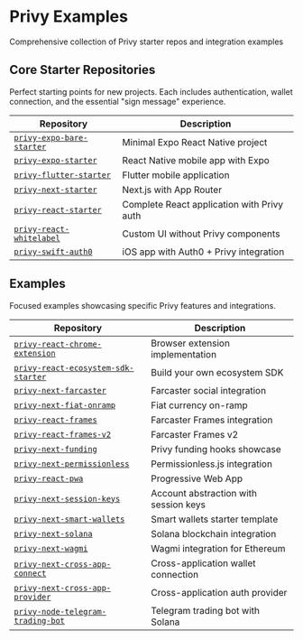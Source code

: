 # Privy Examples

Comprehensive collection of Privy starter repos and integration examples

## Core Starter Repositories

Perfect starting points for new projects. Each includes authentication, wallet connection, and the essential "sign message" experience.

| Repository                                             | Description                                |
| ------------------------------------------------------ | ------------------------------------------ |
| [`privy-expo-bare-starter`](./privy-expo-bare-starter) | Minimal Expo React Native project          |
| [`privy-expo-starter`](./privy-expo-starter)           | React Native mobile app with Expo          |
| [`privy-flutter-starter`](./privy-flutter-starter)     | Flutter mobile application                 |
| [`privy-next-starter`](./privy-next-starter)           | Next.js with App Router                    |
| [`privy-react-starter`](./privy-react-starter)         | Complete React application with Privy auth |
| [`privy-react-whitelabel`](./privy-react-whitelabel)   | Custom UI without Privy components         |
| [`privy-swift-auth0`](./privy-swift-auth0)             | iOS app with Auth0 + Privy integration     |

## Examples

Focused examples showcasing specific Privy features and integrations.

| Repository                                                                          | Description                           |
| ----------------------------------------------------------------------------------- | ------------------------------------- |
| [`privy-react-chrome-extension`](./examples/privy-react-chrome-extension)           | Browser extension implementation      |
| [`privy-react-ecosystem-sdk-starter`](./examples/privy-react-ecosystem-sdk-starter) | Build your own ecosystem SDK          |
| [`privy-next-farcaster`](./examples/privy-next-farcaster)                           | Farcaster social integration          |
| [`privy-next-fiat-onramp`](./examples/privy-next-fiat-onramp)                       | Fiat currency on-ramp                 |
| [`privy-react-frames`](./examples/privy-react-frames)                               | Farcaster Frames integration          |
| [`privy-react-frames-v2`](./examples/privy-react-frames-v2)                         | Farcaster Frames v2                   |
| [`privy-next-funding`](./examples/privy-next-funding)                               | Privy funding hooks showcase          |
| [`privy-next-permissionless`](./examples/privy-next-permissionless)                 | Permissionless.js integration         |
| [`privy-react-pwa`](./examples/privy-react-pwa)                                     | Progressive Web App                   |
| [`privy-next-session-keys`](./examples/privy-next-session-keys)                     | Account abstraction with session keys |
| [`privy-next-smart-wallets`](./examples/privy-next-smart-wallets)                   | Smart wallets starter template        |
| [`privy-next-solana`](./examples/privy-next-solana)                                 | Solana blockchain integration         |
| [`privy-next-wagmi`](./examples/privy-next-wagmi)                                   | Wagmi integration for Ethereum        |
| [`privy-next-cross-app-connect`](./examples/privy-next-cross-app-connect)           | Cross-application wallet connection   |
| [`privy-next-cross-app-provider`](./examples/privy-next-cross-app-provider)         | Cross-application auth provider       |
| [`privy-node-telegram-trading-bot`](./examples/privy-node-telegram-trading-bot)     | Telegram trading bot with Solana      |
